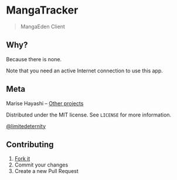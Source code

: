 # MangaTracker

> MangaEden Client

## Why?

Because there is none.

Note that you need an active Internet connection to use this app.

## Meta

Marise Hayashi – [Other projects](https://limitedeternity.github.io/)

Distributed under the MIT license. See `LICENSE` for more information.

[@limitedeternity](https://github.com/limitedeternity)

## Contributing

1. [Fork it](https://github.com/limitedeternity/MangaTracker/fork)
2. Commit your changes
3. Create a new Pull Request
